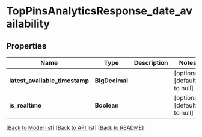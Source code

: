 # TopPinsAnalyticsResponse_date_availability
## Properties

| Name | Type | Description | Notes |
|------------ | ------------- | ------------- | -------------|
| **latest\_available\_timestamp** | **BigDecimal** |  | [optional] [default to null] |
| **is\_realtime** | **Boolean** |  | [optional] [default to null] |

[[Back to Model list]](../README.md#documentation-for-models) [[Back to API list]](../README.md#documentation-for-api-endpoints) [[Back to README]](../README.md)

